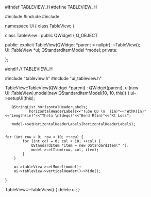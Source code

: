 #ifndef TABLEVIEW_H
#define TABLEVIEW_H

#include <QWidget>
#include <QStandardItemModel>
#include <QDebug>

namespace Ui {
class TableView;
}

class TableView : public QWidget
{
    Q_OBJECT

public:
    explicit TableView(QWidget *parent = nullptr);
    ~TableView();
     Ui::TableView *ui;
    QStandardItemModel *model;
private:

};

#endif // TABLEVIEW_H


#include "tableview.h"
#include "ui_tableview.h"

TableView::TableView(QWidget *parent) :
    QWidget(parent),
    ui(new Ui::TableView),model(new QStandardItemModel(10, 10, this))
{
    ui->setupUi(this);

       QStringList horizontalHeaderLabels;
               horizontalHeaderLabels<<"Tube OD \n  (in)"<<"WthK(in)"<<"Length(in)"<<"Theta \n(deqs)"<<"Bend R(in)"<<"Kt Loss";

       model->setHorizontalHeaderLabels(horizontalHeaderLabels);


    for (int row = 0; row < 10; ++row) {
            for (int col = 0; col < 10; ++col) {
                QStandardItem *item = new QStandardItem(" ");
                model->setItem(row, col, item);
            }
        }

        ui->tableView->setModel(model);
        ui->tableView->verticalHeader()->hide();
}

TableView::~TableView()
{
    delete ui;
}
